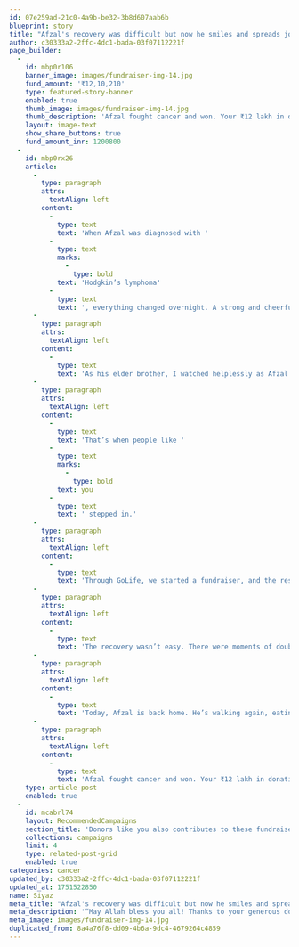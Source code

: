 ```yaml
---
id: 07e259ad-21c0-4a9b-be32-3b8d607aab6b
blueprint: story
title: "Afzal's recovery was difficult but now he smiles and spreads joy wherever he goes."
author: c30333a2-2ffc-4dc1-bada-03f07112221f
page_builder:
  -
    id: mbp0r106
    banner_image: images/fundraiser-img-14.jpg
    fund_amount: '₹12,10,210'
    type: featured-story-banner
    enabled: true
    thumb_image: images/fundraiser-img-14.jpg
    thumb_description: 'Afzal fought cancer and won. Your ₹12 lakh in donations helped him recover and smile again.'
    layout: image-text
    show_share_buttons: true
    fund_amount_inr: 1200800
  -
    id: mbp0rx26
    article:
      -
        type: paragraph
        attrs:
          textAlign: left
        content:
          -
            type: text
            text: 'When Afzal was diagnosed with '
          -
            type: text
            marks:
              -
                type: bold
            text: 'Hodgkin’s lymphoma'
          -
            type: text
            text: ', everything changed overnight. A strong and cheerful young man, he suddenly found himself in a hospital bed, surrounded by machines, fighting for his life. The chemotherapy, scans, hospital visits it was physically draining and emotionally devastating.'
      -
        type: paragraph
        attrs:
          textAlign: left
        content:
          -
            type: text
            text: 'As his elder brother, I watched helplessly as Afzal’s energy faded. The doctors explained that his treatment would cost more than ₹12 lakh. We had no idea how we would manage it.'
      -
        type: paragraph
        attrs:
          textAlign: left
        content:
          -
            type: text
            text: 'That’s when people like '
          -
            type: text
            marks:
              -
                type: bold
            text: you
          -
            type: text
            text: ' stepped in.'
      -
        type: paragraph
        attrs:
          textAlign: left
        content:
          -
            type: text
            text: 'Through GoLife, we started a fundraiser, and the response was overwhelming. Hundreds of people strangers to us opened their hearts. Some gave ₹100, some gave thousands. Every rupee mattered. Your donations helped Afzal access timely chemotherapy, advanced medication, and daily care.'
      -
        type: paragraph
        attrs:
          textAlign: left
        content:
          -
            type: text
            text: 'The recovery wasn’t easy. There were moments of doubt, pain, and fear. But your love and generosity gave us the strength to keep going. You turned an impossible journey into one filled with hope.'
      -
        type: paragraph
        attrs:
          textAlign: left
        content:
          -
            type: text
            text: 'Today, Afzal is back home. He’s walking again, eating well, and smiling just like he used to. His laughter has returned. He helps out in the local community, sharing his story and encouraging others who are fighting similar battles.'
      -
        type: paragraph
        attrs:
          textAlign: left
        content:
          -
            type: text
            text: 'Afzal fought cancer and won. Your ₹12 lakh in donations helped him recover and smile again.'
    type: article-post
    enabled: true
  -
    id: mcabrl74
    layout: RecommendedCampaigns
    section_title: 'Donors like you also contributes to these fundraisers'
    collections: campaigns
    limit: 4
    type: related-post-grid
    enabled: true
categories: cancer
updated_by: c30333a2-2ffc-4dc1-bada-03f07112221f
updated_at: 1751522850
name: Siyaz
meta_title: "Afzal's recovery was difficult but now he smiles and spreads joy wherever he goes."
meta_description: '“May Allah bless you all! Thanks to your generous donations, Helen underwent a successful BMT to treat thalassemia major.'
meta_image: images/fundraiser-img-14.jpg
duplicated_from: 8a4a76f8-dd09-4b6a-9dc4-4679264c4859
---
```

